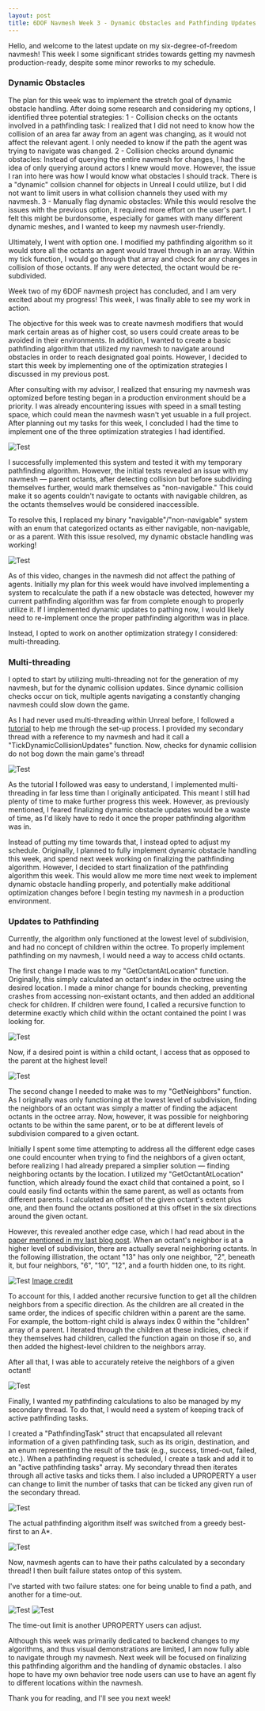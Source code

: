 ```yaml
---
layout: post
title: 6DOF Navmesh Week 3 - Dynamic Obstacles and Pathfinding Updates
---
```


Hello, and welcome to the latest update on my six-degree-of-freedom navmesh! This week I some significant strides towards getting my navmesh production-ready, despite some minor reworks to my schedule.

### Dynamic Obstacles

The plan for this week was to implement the stretch goal of dynamic obstacle handling. After doing some research and considering my options, I identified three potential strategies:
1 - Collision checks on the octants involved in a pathfinding task: I realized that I did not need to know how the collision of an area far away from an agent was changing, as it would not affect the relevant agent. I only needed to know if the path the agent was trying to navigate was changed.
2 - Collision checks around dynamic obstacles: Instead of querying the entire navmesh for changes, I had the idea of only querying around actors I knew would move. However, the issue I ran into here was how I would know what obstacles I should track. There is a "dynamic" collsion channel for objects in Unreal I could utilize, but I did not want to limit users in what collision channels they used with my navmesh.
3 - Manually flag dynamic obstacles: While this would resolve the issues with the previous option, it required more effort on the user's part. I felt this might be burdonsome, especially for games with many different dynamic meshes, and I wanted to keep my navmesh user-friendly.

Ultimately, I went with option one. I modified my pathfinding algorithm so it would store all the octants an agent would travel through in an array. Within my tick function, I would go through that array and check for any changes in collision of those octants. If any were detected, the octant would be re-subdivided.

Week two of my 6DOF navmesh project has concluded, and I am very excited about my progress! This week, I was finally able to see my work in action.

The objective for this week was to create navmesh modifiers that would mark certain areas as of higher cost, so users could create areas to be avoided in their environments. In addition, I wanted to create a basic pathfinding algorithm that utilized my navmesh to navigate around obstacles in order to reach designated goal points. However, I decided to start this week by implementing one of the optimization strategies I discussed in my previous post.

After consulting with my advisor, I realized that ensuring my navmesh was optomized before testing began in a production environment should be a priority. I was already encountering issues with speed in a small testing space, which could mean the navmesh wasn't yet usuable in a full project. After planning out my tasks for this week, I concluded I had the time to implement one of the three optimization strategies I had identified.

![Test](https://i.imgur.com/c1cSXso.png)

I successfully implemented this system and tested it with my temporary pathfinding algorithm. However, the initial tests revealed an issue with my navmesh &mdash; parent octants, after detecting collision but before subdividing themselves further, would mark themselves as "non-navigable." This could make it so agents couldn't navigate to octants with navigable children, as the octants themselves would be considered inaccessible.

To resolve this, I replaced my binary "navigable"/"non-navigable" system with an enum that categorized octants as either navigable, non-navigable, or as a parent. With this issue resolved, my dynamic obstacle handling was working!

![Test](https://i.imgur.com/quK0ZqO.gif)

As of this video, changes in the navmesh did not affect the pathing of agents. Initially my plan for this week would have involved implementing a system to recalculate the path if a new obstacle was detected, however my current pathfinding algorithm was far from complete enough to properly utilize it. If I implemented dynamic updates to pathing now, I would likely need to re-implement once the proper pathfinding algorithm was in place.

Instead, I opted to work on another optimization strategy I considered: multi-threading.

### Multi-threading

I opted to start by utilizing multi-threading not for the generation of my navmesh, but for the dynamic collision updates. Since dynamic collision checks occur on tick, multiple agents navigating a constantly changing navmesh could slow down the game.

As I had never used multi-threading within Unreal before, I followed a [tutorial](https://unrealcommunity.wiki/multithreading-with-frunnable-2a4xuf68) to help me through the set-up process. I provided my secondary thread with a reference to my navmesh and had it call a "TickDynamicCollisionUpdates" function. Now, checks for dynamic collision do not bog down the main game's thread!

![Test](https://i.imgur.com/fW8Dicv.png)

As the tutorial I followed was easy to understand, I implemented multi-threading in far less time than I originally anticipated. This meant I still had plenty of time to make further progress this week. However, as previously mentioned, I feared finalizing dynamic obstacle updates would be a waste of time, as I'd likely have to redo it once the proper pathfinding algorithm was in.

Instead of putting my time towards that, I instead opted to adjust my schedule. Originally, I planned to fully implement dynamic obstacle handling this week, and spend next week working on finalizing the pathfinding algorithm. However, I decided to start finalization of the pathfinding algorithm this week. This would allow me more time next week to implement dynamic obstacle handling properly, and potentially make additional optimization changes before I begin testing my navmesh in a production environment. 

### Updates to Pathfinding

Currently, the algorithm only functioned at the lowest level of subdivision, and had no concept of children within the octree. To properly implement pathfinding on my navmesh, I would need a way to access child octants.

The first change I made was to my "GetOctantAtLocation" function. Originally, this simply calculated an octant's index in the octree using the desired location. I made a minor change for bounds checking, preventing crashes from accessing non-existant octants, and then added an additional check for children. If children were found, I called a recursive function to determine exactly which child within the octant contained the point I was looking for.

![Test](https://i.imgur.com/Yzlq6WU.png)

Now, if a desired point is within a child octant, I access that as opposed to the parent at the highest level!

![Test](https://i.imgur.com/ZAoftu2.png)

The second change I needed to make was to my "GetNeighbors" function. As I originally was only functioning at the lowest level of subdivision, finding the neighbors of an octant was simply a matter of finding the adjacent octants in the octree array. Now, however, it was possible for neighboring octants to be within the same parent, or to be at different levels of subdivision compared to a given octant.

Initially I spent some time attempting to address all the different edge cases one could encounter when trying to find the neighbors of a given octant, before realizing I had already prepared a simplier solution &mdash; finding neighboring octants by the location. I utilized my "GetOctantAtLocation" function, which already found the exact child that contained a point, so I could easily find octants within the same parent, as well as octants from different parents. I calculated an offset of the given octant's extent plus one, and then found the octants positioned at this offset in the six directions around the given octant.

However, this revealed another edge case, which I had read about in the [paper mentioned in my last blog post](http://www.gameaipro.com/GameAIPro3/GameAIPro3_Chapter21_3D_Flight_Navigation_Using_Sparse_Voxel_Octrees.pdf). When an octant's neighbor is at a higher level of subdivision, there are actually several neighboring octants. In the following illistration, the octant "13" has only one neighbor, "2", beneath it, but four neighbors, "6", "10", "12", and a fourth hidden one, to its right.

![Test](https://i.imgur.com/9E1fzUr.png)
[Image credit](https://www.semanticscholar.org/paper/Neighbor-finding-in-images-represented-by-octrees-Samet/d14d6d92d44929386f0c6dc1e710d0cbdccf564e)

To account for this, I added another recursive function to get all the children neighbors from a specific direction. As the children are all created in the same order, the indices of specific children within a parent are the same. For example, the bottom-right child is always index 0 within the "children" array of a parent. I iterated through the children at these indicies, check if they themselves had children, called the function again on those if so, and then added the highest-level children to the neighbors array.

After all that, I was able to accurately reteive the neighbors of a given octant!

![Test](https://i.imgur.com/NVgpuYW.png)

Finally, I wanted my pathfinding calculations to also be managed by my secondary thread. To do that, I would need a system of keeping track of active pathfinding tasks.

I created a "PathfindingTask" struct that encapsulated all relevant information of a given pathfinding task, such as its origin, destination, and an enum representing the result of the task (e.g., success, timed-out, failed, etc.). When a pathfinding request is scheduled, I create a task and add it to an "active pathfinding tasks" array. My secondary thread then iterates through all active tasks and ticks them. I also included a UPROPERTY a user can change to limit the number of tasks that can be ticked any given run of the secondary thread.

![Test](https://i.imgur.com/txmDvc1.png)

The actual pathfinding algorithm itself was switched from a greedy best-first to an A*. 

![Test](https://i.imgur.com/AKVJPTh.png)

Now, navmesh agents can to have their paths calculated by a secondary thread! I then built failure states ontop of this system.

I've started with two failure states: one for being unable to find a path, and another for a time-out.

![Test](https://i.imgur.com/EVJSDRc.png)
![Test](https://i.imgur.com/8hORWAV.png)

The time-out limit is another UPROPERTY users can adjust.

Although this week was primarily dedicated to backend changes to my algorithms, and thus visual demonstrations are limited, I am now fully able to navigate through my navmesh. Next week will be focused on finalizing this pathfinding algorithm and the handling of dynamic obstacles. I also hope to have my own behavior tree node users can use to have an agent fly to different locations within the navmesh.

Thank you for reading, and I'll see you next week!